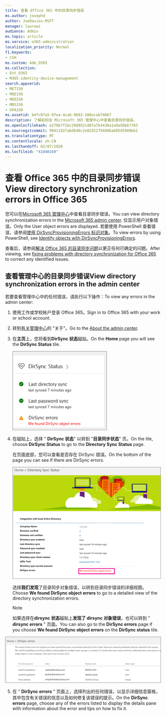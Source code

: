 ```yaml
---
title: 查看 Office 365 中的目录同步错误
ms.author: josephd
author: JoeDavies-MSFT
manager: laurawi
audience: Admin
ms.topic: article
ms.service: o365-administration
localization_priority: Normal
f1.keywords:
- CSH
ms.custom: Adm_O365
ms.collection:
- Ent_O365
- M365-identity-device-management
search.appverid:
- MET150
- MOE150
- MED150
- MBS150
- GPA150
ms.assetid: b4fc07a5-97ea-4ca6-9692-108acab74067
description: 了解如何在 Microsoft 365 管理中心中查看目录同步错误。
ms.openlocfilehash: e270b7f1bc29d952cd07a7b3430a1a9a50b67783
ms.sourcegitcommit: 99411927abdb40c2e82d2279489ba60545989bb1
ms.translationtype: MT
ms.contentlocale: zh-CN
ms.lasthandoff: 02/07/2020
ms.locfileid: "41840169"
---
```

# <a name="view-directory-synchronization-errors-in-office-365"></a><span data-ttu-id="6b045-103">查看 Office 365 中的目录同步错误</span><span class="sxs-lookup"><span data-stu-id="6b045-103">View directory synchronization errors in Office 365</span></span>

<span data-ttu-id="6b045-104">您可以在[Microsoft 365 管理中心](https://admin.microsoft.com)中查看目录同步错误。</span><span class="sxs-lookup"><span data-stu-id="6b045-104">You can view directory synchronization errors in the [Microsoft 365 admin center](https://admin.microsoft.com).</span></span> <span data-ttu-id="6b045-105">仅显示用户对象错误。</span><span class="sxs-lookup"><span data-stu-id="6b045-105">Only the User object errors are displayed.</span></span> <span data-ttu-id="6b045-106">若要使用 PowerShell 查看错误，请参阅[使用 DirSyncProvisioningErrors 标识对象](https://docs.microsoft.com/azure/active-directory/hybrid/how-to-connect-syncservice-duplicate-attribute-resiliency)。</span><span class="sxs-lookup"><span data-stu-id="6b045-106">To view errors by using PowerShell, see [Identify objects with DirSyncProvisioningErrors](https://docs.microsoft.com/azure/active-directory/hybrid/how-to-connect-syncservice-duplicate-attribute-resiliency).</span></span>

<span data-ttu-id="6b045-107">查看后，请参阅[解决 Office 365 的目录同步问题](fix-problems-with-directory-synchronization.md)以更正任何已确定的问题。</span><span class="sxs-lookup"><span data-stu-id="6b045-107">After viewing, see [fixing problems with directory synchronization for Office 365](fix-problems-with-directory-synchronization.md) to correct any identified issues.</span></span>
  
## <a name="view-directory-synchronization-errors-in-the-admin-center"></a><span data-ttu-id="6b045-108">查看管理中心的目录同步错误</span><span class="sxs-lookup"><span data-stu-id="6b045-108">View directory synchronization errors in the admin center</span></span>

<span data-ttu-id="6b045-109">若要查看管理中心中的任何错误，请执行以下操作：</span><span class="sxs-lookup"><span data-stu-id="6b045-109">To view any errors in the admin center:</span></span>
  
1. <span data-ttu-id="6b045-110">使用工作或学校帐户登录 Office 365。</span><span class="sxs-lookup"><span data-stu-id="6b045-110">Sign in to Office 365 with your work or school account.</span></span> 
    
2. <span data-ttu-id="6b045-111">转到[有关管理中心](https://support.office.com/article/758befc4-0888-4009-9f14-0d147402fd23)的 "关于"。</span><span class="sxs-lookup"><span data-stu-id="6b045-111">Go to the [About the admin center](https://support.office.com/article/758befc4-0888-4009-9f14-0d147402fd23).</span></span>
    
3. <span data-ttu-id="6b045-112">在**主页**上，您将看到**DirSync 状态**磁贴。</span><span class="sxs-lookup"><span data-stu-id="6b045-112">On the **Home** page you will see the **DirSync Status** tile.</span></span> 
    
    ![管理员中心预览中的 DirSync 状态磁贴](media/060006e9-de61-49d5-8979-e77cda198e71.png)
  
4. <span data-ttu-id="6b045-114">在磁贴上，选择 " **DirSync 状态**" 以转到 "**目录同步状态**" 页。</span><span class="sxs-lookup"><span data-stu-id="6b045-114">On the tile, choose **DirSync Status** to go to the **Directory Sync Status** page.</span></span> 
    
    <span data-ttu-id="6b045-115">在页面底部，您可以查看是否存在 DirSync 错误。</span><span class="sxs-lookup"><span data-stu-id="6b045-115">On the bottom of the page you can see if there are DirSync errors.</span></span>
    
    ![在 "目录同步状态" 页上，您可以查看是否存在目录同步对象错误](media/882094a3-80d3-4aae-b90b-78b27047974c.png)
  
    <span data-ttu-id="6b045-117">选择**我们发现**了目录同步对象错误，以转到目录同步错误的详细视图。</span><span class="sxs-lookup"><span data-stu-id="6b045-117">Choose **We found DirSync object errors** to go to a detailed view of the directory synchronization errors.</span></span> 
    
    > [!NOTE]
    > <span data-ttu-id="6b045-118">如果选择在**dirsync 状态**磁贴上**发现了 dirsync 对象错误**，也可以转到 " **dirsync errors** " 页面。</span><span class="sxs-lookup"><span data-stu-id="6b045-118">You can also go to the **DirSync errors** page if you choose **We found DirSync object errors** on the **DirSync status** tile.</span></span> 
  
!["DirSync 错误" 页](media/a6e302d4-6be7-4e3a-b4b5-81c5a2c02952.png)
  
5. <span data-ttu-id="6b045-120">在 " **DirSync errors** " 页面上，选择列出的任何错误，以显示详细信息窗格，其中包含有关错误的信息以及如何修复该错误的提示。</span><span class="sxs-lookup"><span data-stu-id="6b045-120">On the **DirSync errors** page, choose any of the errors listed to display the details pane with information about the error and tips on how to fix it.</span></span> 
